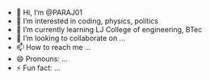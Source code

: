 - 👋 Hi, I’m @PARAJ01
- 👀 I’m interested in coding, physics, politics 
- 🌱 I’m currently learning LJ College of engineering, BTec
- 💞️ I’m looking to collaborate on ...
- 📫 How to reach me ...
- 😄 Pronouns: ...
- ⚡ Fun fact: ...

<!---
PARAJ01/PARAJ01 is a ✨ special ✨ repository because its `README.md` (this file) appears on your GitHub profile.
You can click the Preview link to take a look at your changes.
--->
